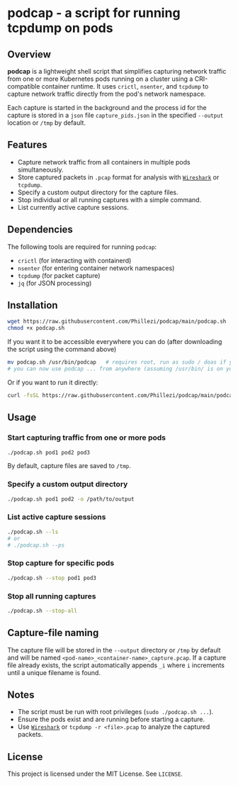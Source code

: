 # podcap - a script for running tcpdump on pods

## Overview

**podcap** is a lightweight shell script that simplifies capturing network traffic from one or more Kubernetes pods running on a cluster using a CRI-compatible container runtime. 
It uses `crictl`, `nsenter`, and `tcpdump` to capture network traffic directly from the pod's network namespace.

Each capture is started in the background and the process id for the capture is stored in a `json` file `capture_pids.json` in the specified `--output` location or `/tmp` by default.

## Features

- Capture network traffic from all containers in multiple pods simultaneously.
- Store captured packets in `.pcap` format for analysis with [`Wireshark`](https://www.wireshark.org/) or `tcpdump`.
- Specify a custom output directory for the capture files.
- Stop individual or all running captures with a simple command.
- List currently active capture sessions.

## Dependencies

The following tools are required for running `podcap`:
- `crictl` (for interacting with containerd)
- `nsenter` (for entering container network namespaces)
- `tcpdump` (for packet capture)
- `jq` (for JSON processing)

## Installation

```sh
wget https://raw.githubusercontent.com/Phillezi/podcap/main/podcap.sh
chmod +x podcap.sh
```

If you want it to be accessible everywhere you can do (after downloading the script using the command above)

```sh
mv podcap.sh /usr/bin/podcap   # requires root, run as sudo / doas if you arnt root
# you can now use podcap ... from anywhere (assuming /usr/bin/ is on your PATH)
```

Or if you want to run it directly:

```sh
curl -fsSL https://raw.githubusercontent.com/Phillezi/podcap/main/podcap.sh | sh
```

## Usage

### Start capturing traffic from one or more pods

```sh
./podcap.sh pod1 pod2 pod3
```
By default, capture files are saved to `/tmp`.

### Specify a custom output directory

```sh
./podcap.sh pod1 pod2 -o /path/to/output
```

### List active capture sessions

```sh
./podcap.sh --ls
# or
# ./podcap.sh --ps
```

### Stop capture for specific pods

```sh
./podcap.sh --stop pod1 pod3
```

### Stop all running captures

```sh
./podcap.sh --stop-all
```

## Capture-file naming

The capture file will be stored in the `--output` directory or `/tmp` by default and will be named `<pod-name>_<container-name>_capture.pcap`.
If a capture file already exists, the script automatically appends `_i` where `i` increments until a unique filename is found.

## Notes

- The script must be run with root privileges (`sudo ./podcap.sh ...`).
- Ensure the pods exist and are running before starting a capture.
- Use [`Wireshark`](https://www.wireshark.org/) or `tcpdump -r <file>.pcap` to analyze the captured packets.

## License

This project is licensed under the MIT License. See `LICENSE`.

